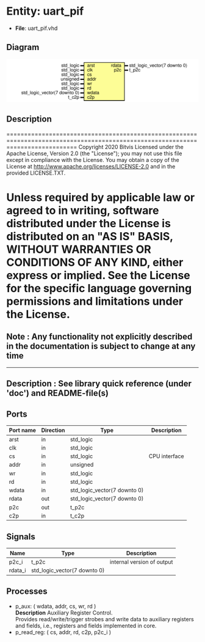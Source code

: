 # Entity: uart_pif

- **File**: uart_pif.vhd
## Diagram

![Diagram](uart_pif.svg "Diagram")
## Description

================================================================================================================================
 Copyright 2020 Bitvis
 Licensed under the Apache License, Version 2.0 (the "License"); you may not use this file except in compliance with the License.
 You may obtain a copy of the License at http://www.apache.org/licenses/LICENSE-2.0 and in the provided LICENSE.TXT.

 Unless required by applicable law or agreed to in writing, software distributed under the License is distributed on
 an "AS IS" BASIS, WITHOUT WARRANTIES OR CONDITIONS OF ANY KIND, either express or implied.
 See the License for the specific language governing permissions and limitations under the License.
================================================================================================================================
 Note : Any functionality not explicitly described in the documentation is subject to change at any time
--------------------------------------------------------------------------------------------------------------------------------
----------------------------------------------------------------------------------------
 Description   : See library quick reference (under 'doc') and README-file(s)
----------------------------------------------------------------------------------------
## Ports

| Port name | Direction | Type                         | Description   |
| --------- | --------- | ---------------------------- | ------------- |
| arst      | in        | std_logic                    |               |
| clk       | in        | std_logic                    |               |
| cs        | in        | std_logic                    | CPU interface |
| addr      | in        | unsigned                     |               |
| wr        | in        | std_logic                    |               |
| rd        | in        | std_logic                    |               |
| wdata     | in        | std_logic_vector(7 downto 0) |               |
| rdata     | out       | std_logic_vector(7 downto 0) |               |
| p2c       | out       | t_p2c                        |               |
| c2p       | in        | t_c2p                        |               |
## Signals

| Name    | Type                         | Description                 |
| ------- | ---------------------------- | --------------------------- |
| p2c_i   | t_p2c                        |  internal version of output |
| rdata_i | std_logic_vector(7 downto 0) |                             |
## Processes
- p_aux: ( wdata, addr, cs, wr, rd )
</br>**Description**
  Auxiliary Register Control.<br>    Provides read/write/trigger strobes and write data to auxiliary    registers and fields, i.e., registers and fields implemented in core.<br> 
- p_read_reg: ( cs, addr, rd, c2p, p2c_i )
